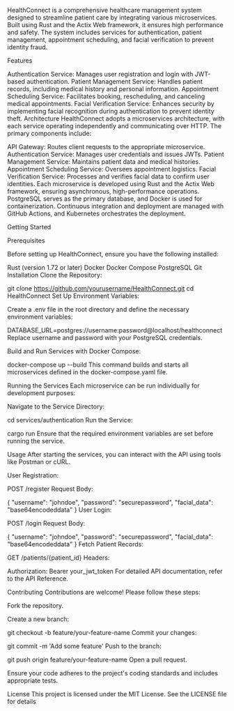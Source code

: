 HealthConnect is a comprehensive healthcare management system designed to streamline patient care by integrating various microservices. Built using Rust and the Actix Web framework, it ensures high performance and safety. The system includes services for authentication, patient management, appointment scheduling, and facial verification to prevent identity fraud.

Features

Authentication Service: Manages user registration and login with JWT-based authentication.
Patient Management Service: Handles patient records, including medical history and personal information.
Appointment Scheduling Service: Facilitates booking, rescheduling, and canceling medical appointments.
Facial Verification Service: Enhances security by implementing facial recognition during authentication to prevent identity theft.
Architecture
HealthConnect adopts a microservices architecture, with each service operating independently and communicating over HTTP. The primary components include:

API Gateway: Routes client requests to the appropriate microservice.
Authentication Service: Manages user credentials and issues JWTs.
Patient Management Service: Maintains patient data and medical histories.
Appointment Scheduling Service: Oversees appointment logistics.
Facial Verification Service: Processes and verifies facial data to confirm user identities.
Each microservice is developed using Rust and the Actix Web framework, ensuring asynchronous, high-performance operations. PostgreSQL serves as the primary database, and Docker is used for containerization. Continuous integration and deployment are managed with GitHub Actions, and Kubernetes orchestrates the deployment.

Getting Started

Prerequisites

Before setting up HealthConnect, ensure you have the following installed:

Rust (version 1.72 or later)
Docker
Docker Compose
PostgreSQL
Git
Installation
Clone the Repository:


git clone https://github.com/yourusername/HealthConnect.git
cd HealthConnect
Set Up Environment Variables:

Create a .env file in the root directory and define the necessary environment variables:


DATABASE_URL=postgres://username:password@localhost/healthconnect
Replace username and password with your PostgreSQL credentials.

Build and Run Services with Docker Compose:

docker-compose up --build
This command builds and starts all microservices defined in the docker-compose.yaml file.

Running the Services
Each microservice can be run individually for development purposes:

Navigate to the Service Directory:

cd services/authentication
Run the Service:

cargo run
Ensure that the required environment variables are set before running the service.

Usage
After starting the services, you can interact with the API using tools like Postman or cURL.

User Registration:

POST /register
Request Body:


{
  "username": "johndoe",
  "password": "securepassword",
  "facial_data": "base64encodeddata"
}
User Login:


POST /login
Request Body:

{
  "username": "johndoe",
  "password": "securepassword",
  "facial_data": "base64encodeddata"
}
Fetch Patient Records:


GET /patients/{patient_id}
Headers:


Authorization: Bearer your_jwt_token
For detailed API documentation, refer to the API Reference.

Contributing
Contributions are welcome! Please follow these steps:

Fork the repository.

Create a new branch:


git checkout -b feature/your-feature-name
Commit your changes:

git commit -m 'Add some feature'
Push to the branch:

git push origin feature/your-feature-name
Open a pull request.

Ensure your code adheres to the project's coding standards and includes appropriate tests.

License
This project is licensed under the MIT License. See the LICENSE file for details
